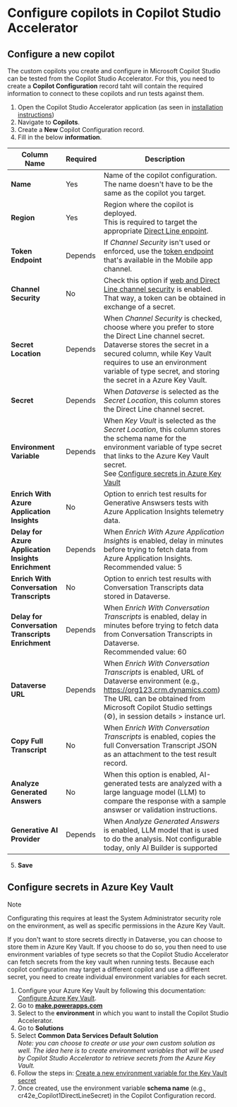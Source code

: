 # Configure copilots in Copilot Studio Accelerator

## Configure a new copilot 

The custom copilots you create and configure in Microsoft Copilot Studio can be tested from the Copilot Studio Accelerator.
For this, you need to create a **Copilot Configuration** record taht will contain the required information to connect to these copilots and run tests against them.

1. Open the Copilot Studio Accelerator application (as seen in [installation instructions](./INSTALLATION_INSTRUCTIONS.md#access-the-copilot-studio-accelerator-app))
2. Navigate to **Copilots**.
3. Create a **New** Copilot Configuration record.
4. Fill in the below **information**.

| Column Name | Required | Description | 
| --- | --- | --- |
| **Name** | Yes | Name of the copilot configuration. <br> The name doesn't have to be the same as the copilot you target. |
| **Region** | Yes | Region where the copilot is deployed. <br> This is required to target the appropriate [Direct Line enpoint](https://learn.microsoft.com/azure/bot-service/rest-api/bot-framework-rest-direct-line-3-0-api-reference?view=azure-bot-service-4.0). |
| **Token Endpoint** | Depends | If _Channel Security_ isn't used or enforced, use the [token endpoint](https://learn.microsoft.com/microsoft-copilot-studio/publication-connect-bot-to-custom-application#retrieve-your-copilot-studio-copilot-parameters) that's available in the Mobile app channel. |
| **Channel Security** | No |  Check this option if [web and Direct Line channel security](https://learn.microsoft.com/microsoft-copilot-studio/configure-web-security) is enabled. <br> That way, a token can be obtained in exchange of a secret. |
| **Secret Location** | Depends | When _Channel Security_ is checked, choose where you prefer to store the Direct Line channel secret. <br> Dataverse stores the secret in a secured column, while Key Vault requires to use an environment variable of type secret, and storing the secret in a Azure Key Vault. |
| **Secret** | Depends | When _Dataverse_ is selected as the _Secret Location_, this column stores the Direct Line channel secret. |
| **Environment Variable** | Depends | When _Key Vault_ is selected as the _Secret Location_, this column stores the schema name for the environment variable of type secret that links to the Azure Key Vault secret. <br> See [Configure secrets in Azure Key Vault](./CONFIGURE_COPILOTS.md#configure-secrets-in-azure-key-vault)|
| **Enrich With Azure Application Insights** | No | Option to enrich test results for Generative Answsers tests with Azure Application Insights telemetry data. |
| **Delay for Azure Application Insights Enrichment** | Depends | When _Enrich With Azure Application Insights_ is enabled, delay in minutes before trying to fetch data from Azure Application Insights. <br> Recommended value: 5 |
| **Enrich With Conversation Transcripts** | No | Option to enrich test results with Conversation Transcripts data stored in Dataverse. |
| **Delay for Conversation Transcripts Enrichment** | Depends | When _Enrich With Conversation Transcripts_ is enabled, delay in minutes before trying to fetch data from Conversation Transcripts in Dataverse. <br> Recommended value: 60 |
| **Dataverse URL** | Depends | When _Enrich With Conversation Transcripts_ is enabled, URL of Dataverse environment (e.g., https://org123.crm.dynamics.com) <br> The URL can be obtained from Microsoft Copilot Studio settings (⚙️), in session details > instance url. |
| **Copy Full Transcript** | No | When _Enrich With Conversation Transcripts_ is enabled, copies the full Conversation Transcript JSON as an attachment to the test result record. |
| **Analyze Generated Answers** | No | When this option is enabled, AI-generated tests are analyzed with a large language model (LLM) to compare the response with a sample answser or validation instructions. |
| **Generative AI Provider** | Depends | When _Analyze Generated Answers_ is enabled, LLM model that is used to do the analysis. Not configurable today, only AI Builder is supported |

5. **Save**

## Configure secrets in Azure Key Vault

> [!NOTE]
> Configurating this requires at least the System Administrator security role on the environment, as well as specific permissions in the Azure Key Vault.

If you don't want to store secrets directly in Dataverse, you can choose to store them in Azure Key Vault.
If you choose to do so, you then need to use environment variables of type secrets so that the Copilot Studio Accelerator can fetch secrets from the key vault when running tests.
Because each copilot configuration may target a different copilot and use a different secret, you need to create individual environment variables for each secret.

1. Configure your Azure Key Vault by following this documentation: [Configure Azure Key Vault](https://learn.microsoft.com/power-apps/maker/data-platform/environmentvariables-azure-key-vault-secrets#configure-azure-key-vault).
2. Go to **[make.powerapps.com](https://make.powerapps.com/)**
3. Select to the **environment** in which you want to install the Copilot Studio Accelerator.
4. Go to **Solutions**
5. Select **Common Data Services Default Solution** <br>
   _Note: you can choose to create or use your own custom solution as well. The idea here is to create environment variables that will be used by Copilot Studio Accelerator to retrieve secrets from the Azure Key Vault._
6. Follow the steps in: [Create a new environment variable for the Key Vault secret](https://learn.microsoft.com/power-apps/maker/data-platform/environmentvariables-azure-key-vault-secrets#create-a-new-environment-variable-for-the-key-vault-secret)
7. Once created, use the environment variable **schema name** (e.g., cr42e_Copilot1DirectLineSecret) in the Copilot Configuration record.



